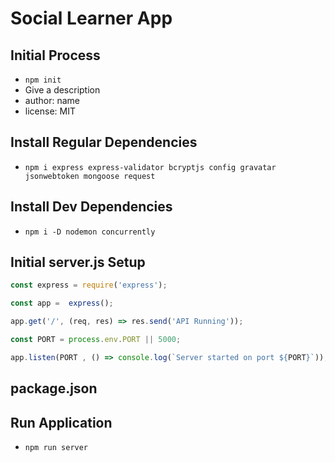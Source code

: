 # Social Learner App

## Initial Process
- `npm init`
- Give a description 
- author: name
- license: MIT

## Install Regular Dependencies
- `npm i express express-validator bcryptjs config gravatar jsonwebtoken mongoose request`

## Install Dev Dependencies
- `npm i -D nodemon concurrently`

## Initial server.js Setup
```javascript
const express = require('express');

const app =  express();

app.get('/', (req, res) => res.send('API Running'));

const PORT = process.env.PORT || 5000;

app.listen(PORT , () => console.log(`Server started on port ${PORT}`));
```

## package.json

## Run Application
- `npm run server`